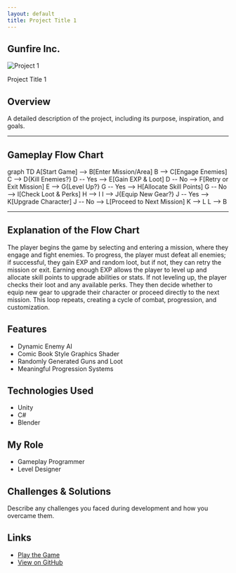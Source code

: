 ```yaml
---
layout: default
title: Project Title 1
---
```


## Gunfire Inc.

<div class="project-grid">
    <div class="project">
    <img src="{{ site.baseurl }}/assets/images/project1.jpg" alt="Project 1">
                <p>Project Title 1</p>
    </div>
</div>

## Overview
A detailed description of the project, including its purpose, inspiration, and goals.

---
## Gameplay Flow Chart

<script>
mermaid.initialize({
    theme: 'default',
    logLevel: 0,
    flowchart: {
        useMaxWidth: false,
        htmlLabels: true,
        curve: 'basis',
        diagramPadding: 10,  /* Reduce space between nodes */
        nodeSpacing: 30, /* Adjust spacing between nodes */
        rankSpacing: 30, /* Make the chart less vertically stretched */
        width: 500, /* Adjust width */
    }
});
</script>

<div class="mermaid">
graph TD
    A[Start Game] --> B[Enter Mission/Area]
    B --> C[Engage Enemies]
    C --> D{Kill Enemies?}
    D -- Yes --> E[Gain EXP & Loot]
    D -- No --> F[Retry or Exit Mission]
    E --> G{Level Up?}
    G -- Yes --> H[Allocate Skill Points]
    G -- No --> I[Check Loot & Perks]
    H --> I
    I --> J{Equip New Gear?}
    J -- Yes --> K[Upgrade Character]
    J -- No --> L[Proceed to Next Mission]
    K --> L
    L --> B
</div>

---
## Explanation of the Flow Chart

The player begins the game by selecting and entering a mission, where they engage and fight enemies. To progress, the player must defeat all enemies; if successful, they gain EXP and random loot, but if not, they can retry the mission or exit. Earning enough EXP allows the player to level up and allocate skill points to upgrade abilities or stats. If not leveling up, the player checks their loot and any available perks. They then decide whether to equip new gear to upgrade their character or proceed directly to the next mission. This loop repeats, creating a cycle of combat, progression, and customization.

## Features
- Dynamic Enemy AI
- Comic Book Style Graphics Shader
- Randomly Generated Guns and Loot
- Meaningful Progression Systems

## Technologies Used
- Unity
- C#
- Blender

## My Role
- Gameplay Programmer
- Level Designer

## Challenges & Solutions
Describe any challenges you faced during development and how you overcame them.

## Links
- [Play the Game](https://www.example.com)
- [View on GitHub](https://github.com/yourusername/project1)